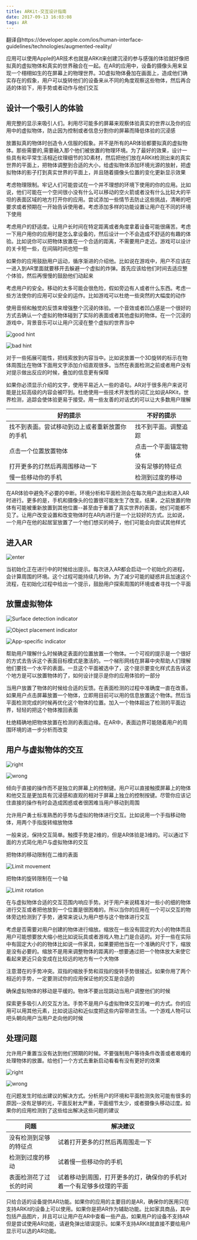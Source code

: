 ```yaml
---
title: ARKit-交互设计指南
date: 2017-09-13 16:03:08
tags: AR
---
```

翻译自https://developer.apple.com/ios/human-interface-guidelines/technologies/augmented-reality/

应用可以使用Apple的AR技术也就是ARKit来创建沉浸的参与感强的体验就好像把拟真的虚拟物体和真实的世界融合在一起。在AR的应用中，设备的摄像头用来呈现一个栩栩如生的在屏幕上的物理世界。3D虚拟物体叠加在画面上，造成他们确实存在的假象，用户可以旋转他们的设备来从不同的角度观察这些物体，然后再合适的体验下，用手势或者动作与他们交互

## 设计一个吸引人的体验

用完整的显示来吸引人们。利用尽可能多的屏幕来观察体验真实的世界以及你的应用中的虚拟物体，防止因为控制或者信息分割你的屏幕而降低体验的沉浸感

放置拟真的物体时创造令人信服的假象。并不是所有的AR体验都要拟真的虚拟物体。那些需要的,需要融入那个他们被放置的物理环境。为了最好的效果，设计一些具有和平常生活相近纹理细节的3D素材，然后把他们放在ARKit检测出来的真实世界的平面上，把物体调整到合适的大小，给虚拟物体添加环境光源的放射，把虚拟物体的影子打到真实世界的平面上，并且随着摄像头位置的变化更新显示效果

考虑物理限制。牢记人们可能尝试在一个并不理想的环境下使用的你的应用。比如说，他们可能在一个空间很小没有什么可以移动的空火箭或者没有什么比较大的平坦的表面区域的地方打开你的应用。尝试添加一些情节去防止这些挑战，清晰的吧要求或者预期在一开始告诉使用者。考虑添加多样的功能设置让用户在不同的环境下使用

考虑用户的舒适度。让用户长时间在特定距离或者角度拿着设备可能很痛苦。考虑一下用户用你的应用时是怎么拿设备的，然后设计一个不会造成不舒适的有趣的体验。比如说你可以把物体放置在一个合适的距离，不需要用户走近。游戏可以设计的关卡短一些，在间隔时间也短一些

如果你的应用鼓励用户运动，循序渐进的介绍他。比如说在游戏中，用户不应该在一进入到AR里面就要移开去躲避一个虚拟的炸弹。首先应该给他们时间去适应整个体验，然后再慢慢的鼓励他们动起来

考虑用户的安全。移动的太多可能会很危险，假如旁边有人或者什么东西。考虑一些方法使你的应用可以安全的运作。比如游戏可以杜绝一些突然的大幅度的动作

使用音频和触觉的反馈来增强整个沉浸的体验。一个音效或者凹凸感是一个很好的方式去确认一个虚拟的物体碰到了实际的表面或者其他虚拟的物体。在一个沉浸的游戏中，背景音乐可以让用户沉浸在整个虚拟的世界当中

![good hint](https://developer.apple.com/ios/human-interface-guidelines/images/ARKit_11.svg)

![bad hint](https://developer.apple.com/ios/human-interface-guidelines/images/ARKit_06.svg)

对于一些拓展可能性，把线索放到内容当中。比如说放置一个3D旋转的标示在物体周围比在物体下面用文字添加介绍直观很多。当然在表面检测之前或者用户没有对提示做出反应的时候，叠加的信息更有保障

如果你必须显示介绍的文字，使用平易近人一些的语句。AR对于很多用户来说可能是比较高级的内容会被吓到。杜绝使用一些技术开发性的词汇比如说ARKit，世界检测，追踪会使体验更易于接受。用一些友善的对话式的可以让大多数用户理解

好的提示 | 不好的提示
----|------
找不到表面。尝试移动到边上或者重新放置你的手机 | 找不到平面。调整追踪
点击一个位置放置物体 | 点击一个平面锚定物体  
打开更多的灯然后再周围移动一下 | 没有足够的特征点
慢一些移动你的手机 | 检测到过度的移动

在AR体验中避免不必要的中断。环境分析和平面检测会在每次用户退出和进入AR时进行。更多的是，手机和摄像头的位置很可能发生了改变。结果，之前放置的物体有可能被重新放置到其他位置--甚至由于重置了真实世界的表面，他们可能都不见了。让用户改变设置和改变物体时在AR内进行是一个比较好的方式。比如说，一个用户在他的起居室放置了一个他们想买的椅子，他们可能会向尝试其他样式

## 进入AR

![enter](https://developer.apple.com/ios/human-interface-guidelines/images/ARKit_12.svg)

当初始化正在进行中的时候给出提示。每次进入AR都会启动一个初始化的进程，会计算周围的环境。这个过程可能持续几秒钟。为了减少可能的疑惑并且加速这个流程，在初始化过程中给出一个提示，鼓励用户探索周围的环境或者寻找一个平面

## 放置虚拟物体

![Surface detection indicator](https://developer.apple.com/ios/human-interface-guidelines/images/ARKit_Target_1.svg)

![Object placement indicator](https://developer.apple.com/ios/human-interface-guidelines/images/ARKit_Target_2.svg)

![App-specific indicator](https://developer.apple.com/ios/human-interface-guidelines/images/ARKit_Target_3.svg)

帮助用户理解什么时候确定表面的位置放置一个物体。一个可视的提示是一个很好的方式去告诉这个表面目标模式是激活的。一个梯形网线在屏幕中央帮助人们理解他们要找一个水平的表面。一旦这个平面被选中了，这个提示要变化样式去告诉这个地方是可以放置物体的了，如何设计提示是你的应用体验的一部分

当用户放置了物体的时候给合适的反馈。在表面检测的过程中准确度一直在改善。如果用户点击屏幕放置一个物体，立即用目前可以用的信息放置这个物体。然后当平面检测完成的时候再优化这个物体的位置。加入一个物体超出了检测的平面边界，轻轻的把这个物体推回表面

杜绝精确地把物体放置在检测的表面边缘。在AR中，表面边界可能随着用户的周围环境的进一步分析而改变

## 用户与虚拟物体的交互

![right](https://developer.apple.com/ios/human-interface-guidelines/images/ARKit_User_Interaction_Right.svg)

![wrong](https://developer.apple.com/ios/human-interface-guidelines/images/ARKit_User_Interaction_Wrong.svg)

倾向于直接的操作而不是独立的屏幕上的控制键。用户可以直接触摸屏幕上的物体和他交互是更加具有沉浸感和直观的相对于屏幕上独立的控制按键。尽管你应该记住直接的操作有时会造成困惑或者很困难当用户移动到周围

允许用户勇士标准熟悉的手势与虚拟的物体进行交互。比如说用一个手指移动物体，用两个手指旋转缩放物体

一般来说，保持交互简单。触摸手势是2维的，但是AR体验是3维的。可以通过下面的方式简化用户与虚拟物体的交互

把物体的移动限制在二维的表面

![Limit movement](https://developer.apple.com/ios/human-interface-guidelines/images/ARKit_User_Interaction_Right.svg)

把物体的旋转限制在一个轴

![Limit rotation](https://developer.apple.com/ios/human-interface-guidelines/images/ARKit_09.svg)

在与虚拟物体合适的交互范围内响应手势。对于用户来说精准对一些小的细的物体进行交互或者把他放到一个位置是很困难的。所以当你的应用在一个可以交互的物体旁边检测到了手势，通常来说认为用户想与这个物体进行交互

考虑是否需要对用户创建的物体进行缩放。缩放在一些没有固定的大小的物体而且用户可能想要放大缩小他比如说玩具或者游戏人物上门是合适的。对于一些在实际中有固定大小的的物体比如说一件家具，如果要把他当在一个准确的尺寸下，缩放是没有必要的。缩放不是用来调整物体的距离的--想要通过把一个物体放大来使它看起来更近只会变成在比较远的地方有一个大物体

注意潜在的手势冲突。双指的缩放手势和双指的旋转手势很接近。如果你用了两个相近的手势，一定要测试你的应用保证他的交互是合适的

确保虚拟物体的移动是平缓的。物体不要出现跳动当用户调整他们的时候

探索更多吸引人的交互方法。手势不是用户与虚拟物体交互的唯一的方式。你的应用可以用其他元素，比如说运动和近似度把这些内容带进生活。一个游戏人物可以吧头朝向用户当用户走向他的时候

## 处理问题

允许用户重置当没有达到他们预期的时候。不要强制用户等待条件改善或者艰难的处理物体的放置。给他们一个方式去重新启动看看有没有更好的效果

![right](https://developer.apple.com/ios/human-interface-guidelines/images/ARKit_01.svg)

![wrong](https://developer.apple.com/ios/human-interface-guidelines/images/ARKit_02.svg)

在问题发生时给出建议的解决方式。分析用户的环境和平面检测失败可能有很多的原因--没有足够的光，平面反射太严重，平面细节太少，或者摄像头移动过度。如果你的应用检测到了这些给出解决这些问题的建议

问题 | 解决建议
----|------
没有检测到足够的特征点 | 试着打开更多的灯然后再周围走一下
检测到过度的移动 | 试着慢一些移动你的手机  
表面检测花了过长的时间 | 试着移动到周围，打开更多的灯，确保你的手机对着一个有足够多纹理的平面

只给合适的设备提供AR功能。如果你的应用的主要目的是AR，确保你的医用只在支持ARKit的设备上可以使用。如果你是把AR作为辅助功能。比如家具商品，其中包括产品图片，并且可以让用户在AR中查看一些产品，如果用户的设备不支持AR但是尝试使用AR功能，请避免弹出错误提示。如果不支持ARKit就直接不要给用户显示可以选的AR功能。
